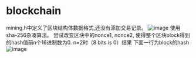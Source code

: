 # blockchain
mining.h中定义了区块结构体数据格式,还没有添加交易记录。
![image](https://user-images.githubusercontent.com/69345371/113304322-81313400-9334-11eb-871d-a93d44a0552d.png)
使用sha-256杂凑算法。 尝试改变区块中的nonce1, nonce2, 使得整个区块block得到的hash值前n个16进制数为0.
n=2时（8 bits is 0）结果 下面一行为block的hash
![image](https://user-images.githubusercontent.com/69345371/113302773-f8fe5f00-9332-11eb-9d6d-fe3345457a16.png)
